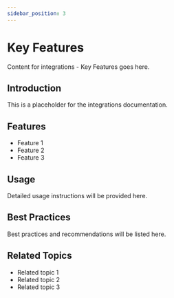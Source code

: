 ```yaml
---
sidebar_position: 3
---
```


# Key Features

Content for integrations - Key Features goes here.

## Introduction

This is a placeholder for the integrations documentation.

## Features

- Feature 1
- Feature 2
- Feature 3

## Usage

Detailed usage instructions will be provided here.

## Best Practices

Best practices and recommendations will be listed here.

## Related Topics

- Related topic 1
- Related topic 2
- Related topic 3
